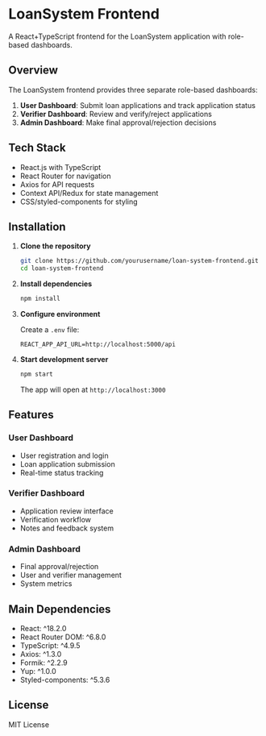 # LoanSystem Frontend

A React+TypeScript frontend for the LoanSystem application with role-based dashboards.

## Overview

The LoanSystem frontend provides three separate role-based dashboards:

1. **User Dashboard**: Submit loan applications and track application status
2. **Verifier Dashboard**: Review and verify/reject applications 
3. **Admin Dashboard**: Make final approval/rejection decisions

## Tech Stack

- React.js with TypeScript
- React Router for navigation
- Axios for API requests
- Context API/Redux for state management
- CSS/styled-components for styling

## Installation

1. **Clone the repository**
   ```bash
   git clone https://github.com/yourusername/loan-system-frontend.git
   cd loan-system-frontend
   ```

2. **Install dependencies**
   ```bash
   npm install
   ```

3. **Configure environment**
   
   Create a `.env` file:
   ```
   REACT_APP_API_URL=http://localhost:5000/api
   ```

4. **Start development server**
   ```bash
   npm start
   ```
   
   The app will open at `http://localhost:3000`

## Features

### User Dashboard
- User registration and login
- Loan application submission
- Real-time status tracking

### Verifier Dashboard
- Application review interface
- Verification workflow
- Notes and feedback system

### Admin Dashboard
- Final approval/rejection
- User and verifier management
- System metrics

## Main Dependencies

- React: ^18.2.0
- React Router DOM: ^6.8.0
- TypeScript: ^4.9.5
- Axios: ^1.3.0
- Formik: ^2.2.9
- Yup: ^1.0.0
- Styled-components: ^5.3.6

## License

MIT License
